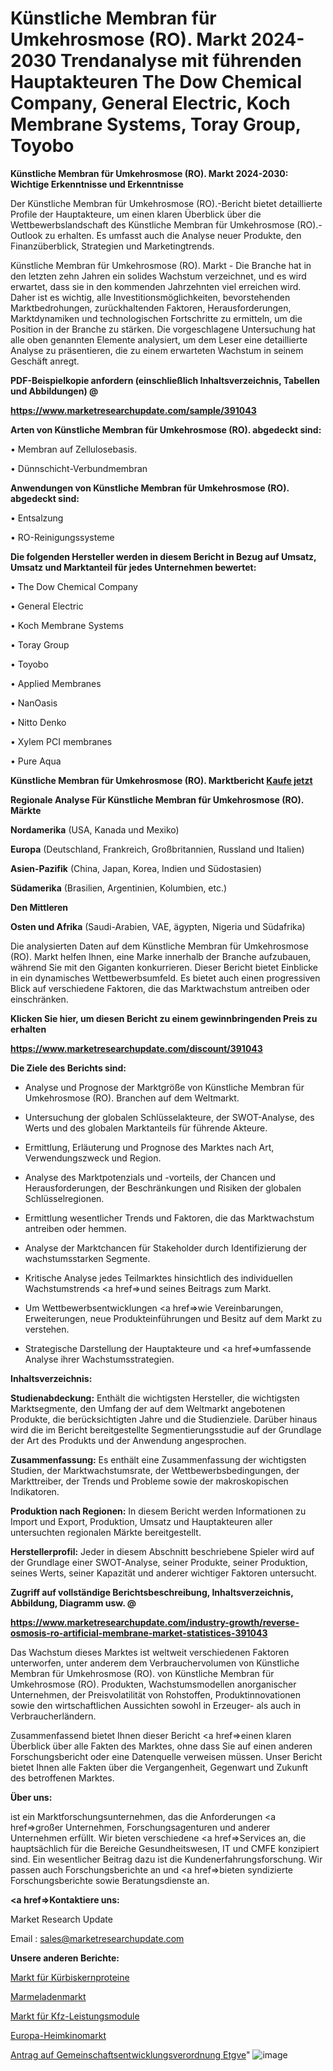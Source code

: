 # Künstliche Membran für Umkehrosmose (RO). Markt 2024-2030 Trendanalyse mit führenden Hauptakteuren The Dow Chemical Company, General Electric, Koch Membrane Systems, Toray Group, Toyobo

<strong>Künstliche Membran für Umkehrosmose (RO). Markt 2024-2030: Wichtige Erkenntnisse und Erkenntnisse</strong>

Der Künstliche Membran für Umkehrosmose (RO).-Bericht bietet detaillierte Profile der Hauptakteure, um einen klaren Überblick über die Wettbewerbslandschaft des Künstliche Membran für Umkehrosmose (RO).-Outlook zu erhalten. Es umfasst auch die Analyse neuer Produkte, den Finanzüberblick, Strategien und Marketingtrends.

Künstliche Membran für Umkehrosmose (RO). Markt - Die Branche hat in den letzten zehn Jahren ein solides Wachstum verzeichnet, und es wird erwartet, dass sie in den kommenden Jahrzehnten viel erreichen wird. Daher ist es wichtig, alle Investitionsmöglichkeiten, bevorstehenden Marktbedrohungen, zurückhaltenden Faktoren, Herausforderungen, Marktdynamiken und technologischen Fortschritte zu ermitteln, um die Position in der Branche zu stärken. Die vorgeschlagene Untersuchung hat alle oben genannten Elemente analysiert, um dem Leser eine detaillierte Analyse zu präsentieren, die zu einem erwarteten Wachstum in seinem Geschäft anregt.



<strong><b>PDF-Beispielkopie anfordern (einschließlich Inhaltsverzeichnis, Tabellen und Abbildungen) @ </b></strong>

<strong><a href=https://www.marketresearchupdate.com/sample/391043>

<strong>https://www.marketresearchupdate.com/sample/391043</u></a></strong></strong>



<strong>Arten von Künstliche Membran für Umkehrosmose (RO). abgedeckt sind:</strong>

• Membran auf Zellulosebasis.

• Dünnschicht-Verbundmembran



<strong>Anwendungen von Künstliche Membran für Umkehrosmose (RO). abgedeckt sind:</strong>

• Entsalzung

• RO-Reinigungssysteme



<strong>Die folgenden Hersteller werden in diesem Bericht in Bezug auf Umsatz, Umsatz und Marktanteil für jedes Unternehmen bewertet:</strong>

• The Dow Chemical Company

• General Electric

• Koch Membrane Systems

• Toray Group

• Toyobo

• Applied Membranes

• NanOasis

• Nitto Denko

• Xylem PCI membranes

• Pure Aqua



<strong>Künstliche Membran für Umkehrosmose (RO). Marktbericht <a href=https://www.marketresearchupdate.com/buynow/391043>Kaufe jetzt</a></strong>



<strong>Regionale Analyse Für Künstliche Membran für Umkehrosmose (RO). Märkte</strong>



<strong>Nordamerika</strong> (USA, Kanada und Mexiko)



<strong>Europa</strong> (Deutschland, Frankreich, Großbritannien, Russland und Italien)



<strong>Asien-Pazifik</strong> (China, Japan, Korea, Indien und Südostasien)



<strong>Südamerika</strong> (Brasilien, Argentinien, Kolumbien, etc.)



<strong>Den Mittleren</strong> 

<strong>Osten und Afrika</strong> (Saudi-Arabien, VAE, ägypten, Nigeria und Südafrika)

Die analysierten Daten auf dem Künstliche Membran für Umkehrosmose (RO). Markt helfen Ihnen, eine Marke innerhalb der Branche aufzubauen, während Sie mit den Giganten konkurrieren. Dieser Bericht bietet Einblicke in ein dynamisches Wettbewerbsumfeld. Es bietet auch einen progressiven Blick auf verschiedene Faktoren, die das Marktwachstum antreiben oder einschränken.



<strong>Klicken Sie hier, um diesen Bericht zu einem gewinnbringenden Preis zu erhalten
</strong>

<strong><a href=https://www.marketresearchupdate.com/discount/391043>https://www.marketresearchupdate.com/discount/391043</b></u></strong></a>



<strong>Die Ziele des Berichts sind:</strong>

- Analyse und Prognose der Marktgröße von Künstliche Membran für Umkehrosmose (RO). Branchen auf dem Weltmarkt.

- Untersuchung der globalen Schlüsselakteure, der SWOT-Analyse, des Werts und des globalen Marktanteils für führende Akteure.

- Ermittlung, Erläuterung und Prognose des Marktes nach Art, Verwendungszweck und Region.

- Analyse des Marktpotenzials und -vorteils, der Chancen und Herausforderungen, der Beschränkungen und Risiken der globalen Schlüsselregionen.

- Ermittlung wesentlicher Trends und Faktoren, die das Marktwachstum antreiben oder hemmen.

- Analyse der Marktchancen für Stakeholder durch Identifizierung der wachstumsstarken Segmente.

- Kritische Analyse jedes Teilmarktes hinsichtlich des individuellen Wachstumstrends <a href=>und</a> seines Beitrags zum Markt.

- Um Wettbewerbsentwicklungen <a href=>wie</a> Vereinbarungen, Erweiterungen, neue Produkteinführungen und Besitz auf dem Markt zu verstehen.

- Strategische Darstellung der Hauptakteure und <a href=>umfas</a>sende Analyse ihrer Wachstumsstrategien.



<strong>Inhaltsverzeichnis:</strong>



<strong>Studienabdeckung:</strong> Enthält die wichtigsten Hersteller, die wichtigsten Marktsegmente, den Umfang der auf dem Weltmarkt angebotenen Produkte, die berücksichtigten Jahre und die Studienziele. Darüber hinaus wird die im Bericht bereitgestellte Segmentierungsstudie auf der Grundlage der Art des Produkts und der Anwendung angesprochen.



<strong>Zusammenfassung:</strong> Es enthält eine Zusammenfassung der wichtigsten Studien, der Marktwachstumsrate, der Wettbewerbsbedingungen, der Markttreiber, der Trends und Probleme sowie der makroskopischen Indikatoren.



<strong>Produktion nach Regionen:</strong> In diesem Bericht werden Informationen zu Import und Export, Produktion, Umsatz und Hauptakteuren aller untersuchten regionalen Märkte bereitgestellt.



<strong>Herstellerprofil:</strong> Jeder in diesem Abschnitt beschriebene Spieler wird auf der Grundlage einer SWOT-Analyse, seiner Produkte, seiner Produktion, seines Werts, seiner Kapazität und anderer wichtiger Faktoren untersucht.



<strong><b>Zugriff auf vollständige Berichtsbeschreibung, Inhaltsverzeichnis, Abbildung, Diagramm usw. @ </b></strong>

<strong><a href=https://www.marketresearchupdate.com/industry-growth/reverse-osmosis-ro-artificial-membrane-market-statistices-391043>https://www.marketresearchupdate.com/industry-growth/reverse-osmosis-ro-artificial-membrane-market-statistices-391043</a></strong>

Das Wachstum dieses Marktes ist weltweit verschiedenen Faktoren unterworfen, unter anderem dem Verbrauchervolumen von Künstliche Membran für Umkehrosmose (RO). von Künstliche Membran für Umkehrosmose (RO). Produkten, Wachstumsmodellen anorganischer Unternehmen, der Preisvolatilität von Rohstoffen, Produktinnovationen sowie den wirtschaftlichen Aussichten sowohl in Erzeuger- als auch in Verbraucherländern.

Zusammenfassend bietet Ihnen dieser Bericht <a href=>einen</a> klaren Überblick über alle Fakten des Marktes, ohne dass Sie auf einen anderen Forschungsbericht oder eine Datenquelle verweisen müssen. Unser Bericht bietet Ihnen alle Fakten über die Vergangenheit, Gegenwart und Zukunft des betroffenen Marktes.



<strong>Über uns:</strong>

 ist ein Marktforschungsunternehmen, das die Anforderungen <a href=>großer</a> Unternehmen, Forschungsagenturen und anderer Unternehmen erfüllt. Wir bieten verschiedene <a href=>Services</a> an, die hauptsächlich für die Bereiche Gesundheitswesen, IT und CMFE konzipiert sind. Ein wesentlicher Beitrag dazu ist die Kundenerfahrungsforschung. Wir passen auch Forschungsberichte an und <a href=>bieten</a> syndizierte Forschungsberichte sowie Beratungsdienste an.



<strong><a href=>Kontaktiere uns:</a></strong>

Market Research Update

Email : sales@marketresearchupdate.com



<strong>Unsere anderen Berichte:</strong>

<a href=https://www.linkedin.com/pulse/pumpkin-seed-protein-market-size-growth-set>Markt für Kürbiskernproteine</a>

<a href=https://www.linkedin.com/pulse/jams-market-size-industry-growth-factors-applications>Marmeladenmarkt</a>

<a href=https://www.linkedin.com/pulse/automotive-power-modules-market-size-trends-consumption>Markt für Kfz-Leistungsmodule</a>

<a href=https://www.linkedin.com/pulse/europe-home-cinema-market-2023-size>Europa-Heimkinomarkt</a>

<a href=https://www.linkedin.com/pulse/community-development-regulation-application-etgve/>Antrag auf Gemeinschaftsentwicklungsverordnung Etgve</a>"
![image](https://github.com/Gayatrikarjule/Market-Analysis-361/assets/97346546/1cdcef0d-6344-4541-be4a-54a73f886882)
